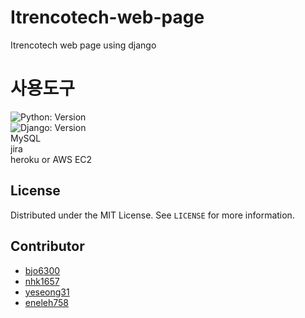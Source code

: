 # Itrencotech-web-page
Itrencotech web page using django

# 사용도구
![Python: Version](https://img.shields.io/badge/python-3.8.5-blue)  
![Django: Version](https://img.shields.io/badge/Django-3.1.3-blue)  
MySQL    
jira  
heroku or AWS EC2  

## License

Distributed under the MIT License. See `LICENSE` for more information.

## Contributor
* [bjo6300](https://github.com/bjo6300) <br>
* [nhk1657](https://github.com/nhk1657) <br>
* [yeseong31](https://github.com/yeseong31) <br>
* [eneleh758](https://github.com/eneleh758) <br>
